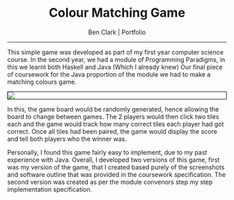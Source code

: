 <div style="text-align: center">
  <h1>Colour Matching Game</h1>
  <p>Ben Clark | Portfolio</p>
</div>

---

This simple game was developed as part of my first year computer science course. In the second year, we had a module of Programming Paradigms, in this we learnt both Haskell and Java (Which I already knew) Our final piece of coursework for the Java proportion of the module we had to make a matching colours game. 

<img style="border: 1px solid black; display: block; margin: auto;" src="https://benclark158.github.io/docs/projects/imgs/matchinggame1.jpg">

In this, the game board would be randomly generated, hence allowing the board to change between games. The 2 players would then click two tiles each and the game would track how many correct tiles each player had got correct. Once all tiles had been paired, the game would display the score and tell both players who the winner was. 

Personally, I found this game fairly easy to implement, due to my past experience with Java. Overall, I developed two versions of this game, first was my version of the game, that I created based purely of the screenshots and software outline that was provided in the coursework specification. The second version was created as per the module convenors step my step implementation specification. 